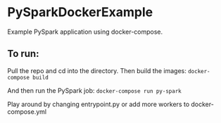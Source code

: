 # PySparkDockerExample
Example PySpark application using docker-compose.

## To run:
Pull the repo and cd into the directory.  Then build the images:
```docker-compose build```

And then run the PySpark job:
```docker-compose run py-spark```

Play around by changing entrypoint.py or add more workers to docker-compose.yml
